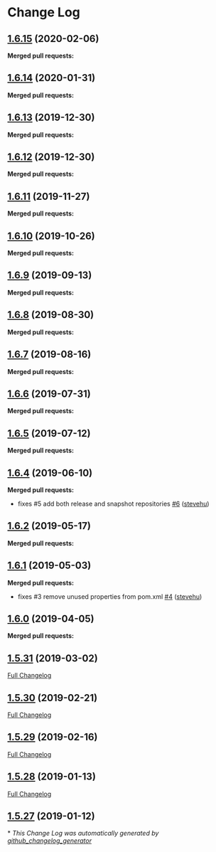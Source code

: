 # Change Log

## [1.6.15](https://github.com/networknt/light-tram-kafka/tree/1.6.15) (2020-02-06)


**Merged pull requests:**




## [1.6.14](https://github.com/networknt/light-tram-kafka/tree/1.6.14) (2020-01-31)


**Merged pull requests:**


## [1.6.13](https://github.com/networknt/light-tram-kafka/tree/1.6.13) (2019-12-30)


**Merged pull requests:**




## [1.6.12](https://github.com/networknt/light-tram-kafka/tree/1.6.12) (2019-12-30)


**Merged pull requests:**




## [1.6.11](https://github.com/networknt/light-tram-kafka/tree/1.6.11) (2019-11-27)


**Merged pull requests:**


## [1.6.10](https://github.com/networknt/light-tram-kafka/tree/1.6.10) (2019-10-26)


**Merged pull requests:**


## [1.6.9](https://github.com/networknt/light-tram-kafka/tree/1.6.9) (2019-09-13)


**Merged pull requests:**




## [1.6.8](https://github.com/networknt/light-tram-kafka/tree/1.6.8) (2019-08-30)


**Merged pull requests:**




## [1.6.7](https://github.com/networknt/light-tram-kafka/tree/1.6.7) (2019-08-16)


**Merged pull requests:**




## [1.6.6](https://github.com/networknt/light-tram-kafka/tree/1.6.6) (2019-07-31)


**Merged pull requests:**




## [1.6.5](https://github.com/networknt/light-tram-kafka/tree/1.6.5) (2019-07-12)


**Merged pull requests:**


## [1.6.4](https://github.com/networknt/light-tram-kafka/tree/1.6.4) (2019-06-10)


**Merged pull requests:**


- fixes \#5 add both release and snapshot repositories [\#6](https://github.com/networknt/light-tram-kafka/pull/6) ([stevehu](https://github.com/stevehu))
## [1.6.2](https://github.com/networknt/light-tram-kafka/tree/1.6.2) (2019-05-17)


**Merged pull requests:**


## [1.6.1](https://github.com/networknt/light-tram-kafka/tree/1.6.1) (2019-05-03)


**Merged pull requests:**


- fixes \#3 remove unused properties from pom.xml [\#4](https://github.com/networknt/light-tram-kafka/pull/4) ([stevehu](https://github.com/stevehu))
## [1.6.0](https://github.com/networknt/light-tram-kafka/tree/1.6.0) (2019-04-05)


**Merged pull requests:**


## [1.5.31](https://github.com/networknt/light-tram-kafka/tree/1.5.31) (2019-03-02)
[Full Changelog](https://github.com/networknt/light-tram-kafka/compare/1.5.30...1.5.31)

## [1.5.30](https://github.com/networknt/light-tram-kafka/tree/1.5.30) (2019-02-21)
[Full Changelog](https://github.com/networknt/light-tram-kafka/compare/1.5.29...1.5.30)

## [1.5.29](https://github.com/networknt/light-tram-kafka/tree/1.5.29) (2019-02-16)
[Full Changelog](https://github.com/networknt/light-tram-kafka/compare/1.5.28...1.5.29)

## [1.5.28](https://github.com/networknt/light-tram-kafka/tree/1.5.28) (2019-01-13)
[Full Changelog](https://github.com/networknt/light-tram-kafka/compare/1.5.27...1.5.28)

## [1.5.27](https://github.com/networknt/light-tram-kafka/tree/1.5.27) (2019-01-12)


\* *This Change Log was automatically generated by [github_changelog_generator](https://github.com/skywinder/Github-Changelog-Generator)*
